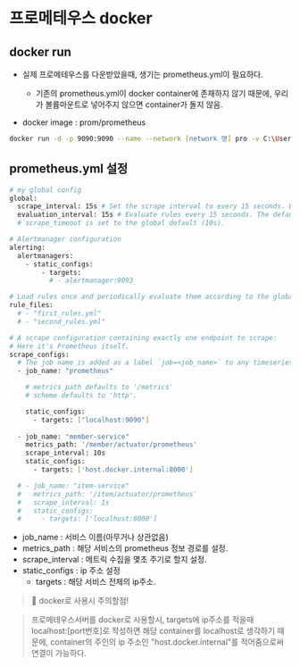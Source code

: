 # 프로메테우스 docker 





## docker run


* 실제 프로메테우스를 다운받았을때, 생기는 prometheus.yml이 필요하다.
    - 기존의 prometheus.yml이 docker container에 존재하지 않기 때문에, 우리가 볼륨마운트로 넣어주지 않으면 container가 돌지 않음.

* docker image : prom/prometheus

```zsh
docker run -d -p 9090:9090 --name --network [network 명] pro -v C:\Users\SSAFY\Desktop\prom\prometheus.yml:/etc/prometheus/prometheus.yml prom/prometheus
```



## prometheus.yml 설정

```sh
# my global config
global:
  scrape_interval: 15s # Set the scrape interval to every 15 seconds. Default is every 1 minute.
  evaluation_interval: 15s # Evaluate rules every 15 seconds. The default is every 1 minute.
  # scrape_timeout is set to the global default (10s).

# Alertmanager configuration
alerting:
  alertmanagers:
    - static_configs:
        - targets:
          # - alertmanager:9093

# Load rules once and periodically evaluate them according to the global 'evaluation_interval'.
rule_files:
  # - "first_rules.yml"
  # - "second_rules.yml"

# A scrape configuration containing exactly one endpoint to scrape:
# Here it's Prometheus itself.
scrape_configs:
  # The job name is added as a label `job=<job_name>` to any timeseries scraped from this config.
  - job_name: "prometheus"

    # metrics_path defaults to '/metrics'
    # scheme defaults to 'http'.

    static_configs:
      - targets: ["localhost:9090"]
  
  - job_name: "member-service"
    metrics_path: '/member/actuator/prometheus'
    scrape_interval: 10s
    static_configs:
      - targets: ['host.docker.internal:8000']

  # - job_name: "item-service"
  #   metrics_path: '/item/actuator/prometheus'
  #   scrape_interval: 1s
  #   static_configs:
  #     - targets: ['localhost:8000']
```

* job_name : 서비스 이름(아무거나 상관없음)
* metrics_path : 해당 서비스의 prometheus 정보 경로를 설정.
* scrape_interval : 메트릭 수집을 몇초 주기로 할지 설정.
* static_configs : ip 주소 설정
    - targets : 해당 서비스 전체의 ip주소.

> 🎈 docker로 사용시 주의할점!

> 프로메테우스서버를 docker로 사용할시, targets에 ip주소를 적을때 localhost:[port번호]로 작성하면 해당 container를 localhost로 생각하기 때문에, container의 주인의 ip 주소인 "host.docker.internal"를 적어줌으로써 연결이 가능하다.
















